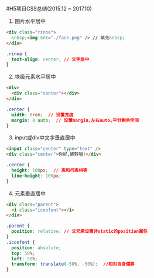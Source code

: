 #H5项目CSS总结(2015.12 ~ 2017.10)

1. 图片水平居中
```html
<div class="rinoa">
  &nbsp;<img src="./face.png" /> // 填充&nbsp;
</div>
```
```css
.rinoa {
  text-align: center; // 文字居中
}
```
2. 块级元素水平居中
```html
<div>
  <div class="center"></div>
</div>
```
```css
.center {
  width: 8rem;  // 设置宽度
  margin: 0 auto;  // 设置margin,左右auto,平分剩余空间
}
```
3. input或div中文字垂直居中
```html
<input class="center" type="text" />
<div class="center">你好,婉转喵!</div>
```
```css
.center {
  height: 100px;  // 高和行高相等
  line-height: 100px;
}
```
4. 元素垂直居中
```html
<div class="parent">
  <i class="iconfont"></i>
</div>
```
```css
.parent {
  position: relative; // 父元素设置非static的position属性
}
.iconfont {
  position: absolute;
  top: 50%;
  left: 50%;
  transform: translate(-50%, -50%);  //相对自身偏移
}
```